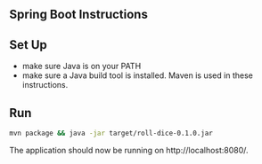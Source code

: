 ## Spring Boot Instructions

## Set Up

- make sure Java is on your PATH
- make sure a Java build tool is installed. Maven is used in these instructions.

## Run

```bash
mvn package && java -jar target/roll-dice-0.1.0.jar
```

The application should now be running on http://localhost:8080/.
